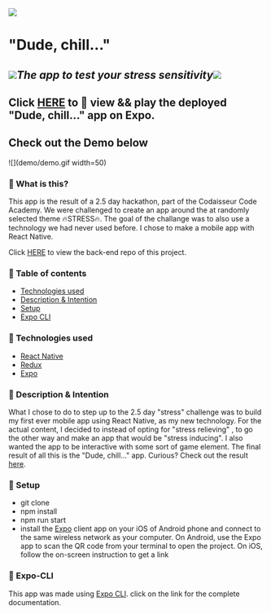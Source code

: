 ![](https://emojis.slackmojis.com/emojis/images/1542340471/4979/thinking.gif?1542340471) 
# **"Dude, chill..."**

## ![](https://emojis.slackmojis.com/emojis/images/1450319446/49/fireball.gif?1450319446)*The app to test your stress sensitivity*![](https://emojis.slackmojis.com/emojis/images/1450319446/49/fireball.gif?1450319446)

## Click [HERE](https://expo.io/@jetskevdwouden/dude_chill_) to :eyes: view && play the deployed "Dude, chill..." app on Expo.

## Check out the Demo below

![](demo/demo.gif width=50)

### :pushpin: What is this?
This app is the result of a 2.5 day hackathon, part of the Codaisseur Code Academy.
We were challenged to create an app around the at randomly selected theme :fire:STRESS:fire:. The goal of the challange was to also use a technology we had never used before.
I chose to make a mobile app with React Native.

Click [HERE](https://github.com/JetskevdWouden/dude_chill_api) to view the back-end repo of this project.

### :pushpin: Table of contents

* [Technologies used](#technologies-used)
* [Description & Intention](#description-&-intention)
* [Setup](#setup)
* [Expo CLI](#expo-cli)

### :pushpin: Technologies used
* [React Native](https://facebook.github.io/react-native/)
* [Redux](https://redux.js.org)
* [Expo](https://docs.expo.io/versions/latest/)

### :pushpin: Description & Intention
What I chose to do to step up to the 2.5 day "stress" challenge was to build my first ever mobile app
using React Native, as my new technology. For the actual content, I decided to instead of opting for "stress relieving" , to go the other way and make an app that would be "stress inducing".
I also wanted the app to be interactive with some sort of game element.
The final result of all this is the "Dude, chill..." app.
Curious? Check out the result [here](https://expo.io/@jetskevdwouden/dude_chill_0).

### :pushpin: Setup
* git clone
* npm install
* npm run start
* install the [Expo](https://expo.io) client app on your iOS of Android phone and connect to the same wireless network as your computer. On Android, use the Expo app to scan the QR code from your terminal to open the project. On iOS, follow the on-screen instruction to get a link

### :pushpin: Expo-CLI
This app was made using [Expo CLI](https://facebook.github.io/react-native/docs/getting-started). click on the link for the complete documentation.

